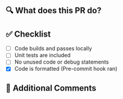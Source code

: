 ## 🔍 What does this PR do?
<!-- Describe the purpose and summary of the changes -->

## ✅ Checklist
- [ ] Code builds and passes locally
- [ ] Unit tests are included
- [ ] No unused code or debug statements
- [X] Code is formatted (Pre-commit hook ran)

## 📌  Additional Comments
